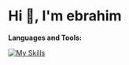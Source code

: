 # Hi 👋, I'm ebrahim



**Languages and Tools:**

[![My Skills](https://skillicons.dev/icons?i=cs,dotnet,git,docker,js,html,css,bootstrap,mongodb,postman,visualstudio,vscode)](https://skillicons.dev)

